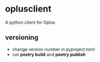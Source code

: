 # oplusclient

A python client for Oplus

## versioning

* change version number in pyproject.toml
* run **poetry build** and **poetry publish**
